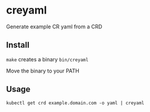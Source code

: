 # creyaml
Generate example CR yaml from a CRD

## Install
 `make` creates a binary `bin/creyaml`

  Move the binary to your PATH
 
## Usage

`kubectl get crd example.domain.com -o yaml | creyaml`